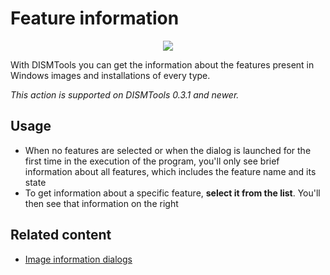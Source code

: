 # Feature information

<p align="center">
    <img src="../../../res/img_tasks/info/feat_info.png" />
</p>

With DISMTools you can get the information about the features present in Windows images and installations of every type.

*This action is supported on DISMTools 0.3.1 and newer.*

## Usage

- When no features are selected or when the dialog is launched for the first time in the execution of the program, you'll only see brief information about all features, which includes the feature name and its state
- To get information about a specific feature, **select it from the list**. You'll then see that information on the right

## Related content

- [Image information dialogs](../info/infodlgs.md)